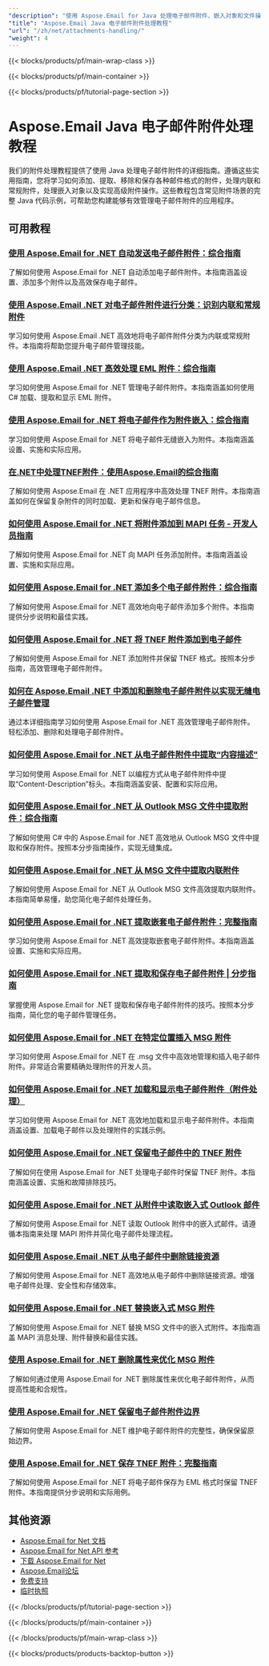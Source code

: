 ```yaml
---
"description": "使用 Aspose.Email for Java 处理电子邮件附件、嵌入对象和文件操作的分步教程。"
"title": "Aspose.Email Java 电子邮件附件处理教程"
"url": "/zh/net/attachments-handling/"
"weight": 4
---
```


{{< blocks/products/pf/main-wrap-class >}}

{{< blocks/products/pf/main-container >}}

{{< blocks/products/pf/tutorial-page-section >}}
# Aspose.Email Java 电子邮件附件处理教程

我们的附件处理教程提供了使用 Java 处理电子邮件附件的详细指南。遵循这些实用指南，您将学习如何添加、提取、移除和保存各种邮件格式的附件，处理内联和常规附件，处理嵌入对象以及实现高级附件操作。这些教程包含常见附件场景的完整 Java 代码示例，可帮助您构建能够有效管理电子邮件附件的应用程序。

## 可用教程

### [使用 Aspose.Email for .NET 自动发送电子邮件附件：综合指南](./automate-email-attachments-aspose-dotnet/)
了解如何使用 Aspose.Email for .NET 自动添加电子邮件附件。本指南涵盖设置、添加多个附件以及高效保存电子邮件。

### [使用 Aspose.Email .NET 对电子邮件附件进行分类：识别内联和常规附件](./categorize-email-attachments-aspose-dotnet/)
学习如何使用 Aspose.Email .NET 高效地将电子邮件附件分类为内联或常规附件。本指南将帮助您提升电子邮件管理技能。

### [使用 Aspose.Email .NET 高效处理 EML 附件：综合指南](./aspose-email-net-master-eml-attachments/)
学习如何使用 Aspose.Email for .NET 管理电子邮件附件。本指南涵盖如何使用 C# 加载、提取和显示 EML 附件。

### [使用 Aspose.Email for .NET 将电子邮件作为附件嵌入：综合指南](./embed-email-attachment-aspose-email-dot-net/)
学习如何使用 Aspose.Email for .NET 将电子邮件无缝嵌入为附件。本指南涵盖设置、实施和实际应用。

### [在.NET中处理TNEF附件：使用Aspose.Email的综合指南](./aspose-email-net-tnef-attachments-handling/)
了解如何使用 Aspose.Email 在 .NET 应用程序中高效处理 TNEF 附件。本指南涵盖如何在保留复杂附件的同时加载、更新和保存电子邮件信息。

### [如何使用 Aspose.Email for .NET 将附件添加到 MAPI 任务 - 开发人员指南](./add-attachments-mapi-tasks-aspose-email-dotnet/)
了解如何使用 Aspose.Email for .NET 向 MAPI 任务添加附件。本指南涵盖设置、实施和实际应用。

### [如何使用 Aspose.Email for .NET 添加多个电子邮件附件：综合指南](./add-multiple-email-attachments-aspose-net/)
了解如何使用 Aspose.Email for .NET 高效地向电子邮件添加多个附件。本指南提供分步说明和最佳实践。

### [如何使用 Aspose.Email for .NET 将 TNEF 附件添加到电子邮件](./add-tnef-attachments-aspose-email-net/)
了解如何使用 Aspose.Email for .NET 添加附件并保留 TNEF 格式。按照本分步指南，高效管理电子邮件附件。

### [如何在 Aspose.Email .NET 中添加和删除电子邮件附件以实现无缝电子邮件管理](./aspose-email-net-adding-removing-attachments/)
通过本详细指南学习如何使用 Aspose.Email for .NET 高效管理电子邮件附件。轻松添加、删除和处理电子邮件附件。

### [如何使用 Aspose.Email for .NET 从电子邮件附件中提取“内容描述”](./extract-content-description-email-attachments-aspose-dotnet/)
学习如何使用 Aspose.Email for .NET 以编程方式从电子邮件附件中提取“Content-Description”标头。本指南涵盖安装、配置和实际应用。

### [如何使用 Aspose.Email for .NET 从 Outlook MSG 文件中提取附件：综合指南](./extract-attachments-outlook-msg-aspose-email-net/)
了解如何使用 C# 中的 Aspose.Email for .NET 高效地从 Outlook MSG 文件中提取和保存附件。按照本分步指南操作，实现无缝集成。

### [如何使用 Aspose.Email for .NET 从 MSG 文件中提取内联附件](./aspose-email-extract-inline-attachments-msg-files/)
了解如何使用 Aspose.Email for .NET 从 Outlook MSG 文件高效提取内联附件。本指南简单易懂，助您简化电子邮件处理任务。

### [如何使用 Aspose.Email for .NET 提取嵌套电子邮件附件：完整指南](./extract-nested-email-attachments-aspose-dotnet/)
学习如何使用 Aspose.Email for .NET 高效提取嵌套电子邮件附件。本指南涵盖设置、实施和实际应用。

### [如何使用 Aspose.Email for .NET 提取和保存电子邮件附件 | 分步指南](./extract-save-email-attachments-aspose-dotnet/)
掌握使用 Aspose.Email for .NET 提取和保存电子邮件附件的技巧。按照本分步指南，简化您的电子邮件管理任务。

### [如何使用 Aspose.Email for .NET 在特定位置插入 MSG 附件](./aspose-email-net-insert-attachment-specific-location/)
学习如何使用 Aspose.Email for .NET 在 .msg 文件中高效地管理和插入电子邮件附件。非常适合需要精确处理附件的开发人员。

### [如何使用 Aspose.Email for .NET 加载和显示电子邮件附件（附件处理）](./load-display-email-attachments-aspose-dotnet/)
学习如何使用 Aspose.Email for .NET 高效地加载和显示电子邮件附件。本指南涵盖设置、加载电子邮件以及处理附件的实践示例。

### [如何使用 Aspose.Email for .NET 保留电子邮件中的 TNEF 附件](./preserve-tnef-attachments-aspose-email-dotnet/)
了解如何在使用 Aspose.Email for .NET 处理电子邮件时保留 TNEF 附件。本指南涵盖设置、实施和故障排除技巧。

### [如何使用 Aspose.Email for .NET 从附件中读取嵌入式 Outlook 邮件](./read-embedded-messages-outlook-aspose-email-net/)
了解如何使用 Aspose.Email for .NET 读取 Outlook 附件中的嵌入式邮件。请遵循本指南来处理 MAPI 附件并简化电子邮件处理流程。

### [如何使用 Aspose.Email .NET 从电子邮件中删除链接资源](./remove-linked-resources-aspose-email-net/)
了解如何使用 Aspose.Email for .NET 高效地从电子邮件中删除链接资源。增强电子邮件处理、安全性和存储效率。

### [如何使用 Aspose.Email for .NET 替换嵌入式 MSG 附件](./replace-embedded-msg-attachments-aspose-email-net/)
了解如何使用 Aspose.Email for .NET 替换 MSG 文件中的嵌入式附件。本指南涵盖 MAPI 消息处理、附件替换和最佳实践。

### [使用 Aspose.Email for .NET 删除属性来优化 MSG 附件](./optimize-msg-attachments-aspose-email-net/)
了解如何通过使用 Aspose.Email for .NET 删除属性来优化电子邮件附件，从而提高性能和合规性。

### [使用 Aspose.Email for .NET 保留电子邮件附件边界](./preserve-email-attachments-boundaries-aspose-email/)
了解如何使用 Aspose.Email for .NET 维护电子邮件附件的完整性，确保保留原始边界。

### [使用 Aspose.Email for .NET 保存 TNEF 附件：完整指南](./preserve-tnef-attachments-aspose-email-net/)
了解如何使用 Aspose.Email for .NET 将电子邮件保存为 EML 格式时保留 TNEF 附件。本指南提供分步说明和实际用例。

## 其他资源

- [Aspose.Email for Net 文档](https://docs.aspose.com/email/net/)
- [Aspose.Email for Net API 参考](https://reference.aspose.com/email/net/)
- [下载 Aspose.Email for Net](https://releases.aspose.com/email/net/)
- [Aspose.Email论坛](https://forum.aspose.com/c/email)
- [免费支持](https://forum.aspose.com/)
- [临时执照](https://purchase.aspose.com/temporary-license/)

{{< /blocks/products/pf/tutorial-page-section >}}

{{< /blocks/products/pf/main-container >}}

{{< /blocks/products/pf/main-wrap-class >}}

{{< blocks/products/products-backtop-button >}}